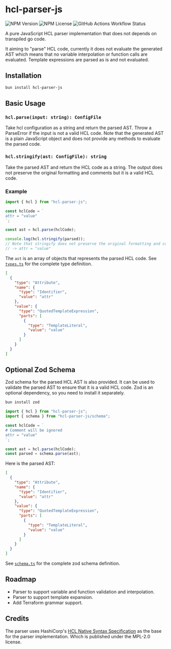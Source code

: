 # hcl-parser-js

![NPM Version](https://img.shields.io/npm/v/hcl-parser-js)
![NPM License](https://img.shields.io/npm/l/hcl-parser-js)
![GitHub Actions Workflow Status](https://img.shields.io/github/actions/workflow/status/shuntksh/hcl-parser-js/ci.yaml)

A pure JavaScript HCL parser implementation that does not depends on transpiled go code.

It aiming to "parse" HCL code, currently it does not evaluate the generated AST which means that no variable interpolation or function calls are evaluated. Template expressions are parsed as is and not evaluated.

## Installation

```sh
bun install hcl-parser-js
```

## Basic Usage

### `hcl.parse(input: string): ConfigFile`

Take hcl configuration as a string and return the parsed AST. Throw a ParseError if the input is not a valid HCL code. Note that the generated AST is a plain JavaScript object and does not provide any methods to evaluate the parsed code.

###  `hcl.stringify(ast: ConfigFile): string`

Take the parsed AST and return the HCL code as a string. The output does not preserve the original formatting and comments but it is a valid HCL code.

### Example

```ts
import { hcl } from "hcl-parser-js";

const hclCode = `
attr = "value"
`;

const ast = hcl.parse(hclCode);

console.log(hcl.stringify(parsed));
// Note that stringify does not preserve the original formatting and comments
// -> attr = "value"
```
The `ast` is an array of objects that represents the parsed HCL code.
See [`types.ts`](./src/types.ts) for the complete type definition.

```json
[
  {
    "type": "Attribute",
    "name": {
      "type": "Identifier",
      "value": "attr"
    },
    "value": {
      "type": "QuotedTemplateExpression",
      "parts": [
        {
          "type": "TemplateLiteral",
          "value": "value"
        }
      ]
    }
  }
]
```

## Optional Zod Schema

Zod schema for the parsed HCL AST is also provided. It can be used to validate the parsed AST to ensure that it is a valid HCL code. Zod is an optional dependency, so you need to install it separately.

```sh
bun install zod
```

```ts
import { hcl } from "hcl-parser-js";
import { schema } from "hcl-parser-js/schema";

const hclCode = `
# Comment will be ignored
attr = "value"
`;

const ast = hcl.parse(hclCode);
const parsed = schema.parse(ast);
```

Here is the parsed AST:

```json
[
  {
    "type": "Attribute",
    "name": {
      "type": "Identifier",
      "value": "attr"
    },
    "value": {
      "type": "QuotedTemplateExpression",
      "parts": [
        {
          "type": "TemplateLiteral",
          "value": "value"
        }
      ]
    }
  }
]
```

See [`schema.ts`](./src/schema.ts) for the complete zod schema definition.

## Roadmap

- Parser to support variable and function validation and interpolation.
- Parser to support template expansion.
- Add Terraform grammar support.

## Credits

The parser uses HashiCorp's [HCL Native Syntax Specification](https://github.com/hashicorp/hcl/blob/5c140ce1cb2007f7cce52769d8ee97aec5f1032c/hclsyntax/spec.md) as the base for the parser implementation. Which is published under the MPL-2.0 license.
